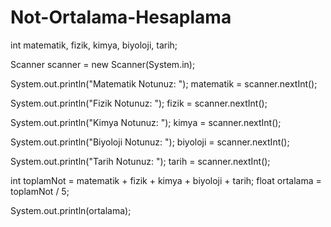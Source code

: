 # Not-Ortalama-Hesaplama

int matematik, fizik, kimya, biyoloji, tarih;

Scanner scanner = new Scanner(System.in);

System.out.println("Matematik Notunuz: ");
matematik = scanner.nextInt();

System.out.println("Fizik Notunuz: ");
fizik = scanner.nextInt();

System.out.println("Kimya Notunuz: ");
kimya = scanner.nextInt();

System.out.println("Biyoloji Notunuz: ");
biyoloji = scanner.nextInt();

System.out.println("Tarih Notunuz: ");
tarih = scanner.nextInt();

int toplamNot = matematik + fizik + kimya + biyoloji + tarih;
float ortalama = toplamNot / 5;

System.out.println(ortalama);
